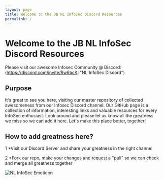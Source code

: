 ```yaml
---
layout: page
title: Welcome to the JB NL InfoSec Discord Resources
permalink: /
---
```


# Welcome to the JB NL InfoSec Discord Resources

Please visit our awesome Infosec Community @ Discord: (https://discord.com/invite/Rw6bcKj "NL InfoSec Discord")

## Purpose

It's great to see you here, visiting our master repository of collected awesomeness from our Infosec Discord channel. Our GitHub page is a collection of information, interesting links and valuable resources for every InfoSec enthusiast. Look around and please let us know all the greatness we miss so we can add it here. Let's make this place better, together!

## How to add greatness here?

 1 *Visit our Discord Server and share your greatness in the right channel
 
 2 *Fork our repo, make your changes and request a "pull" so we can check and merge all greatness together
 
 ![NL InfoSec Emoticon](https://jarnobaselier.nl/images/emoticons/ThankU200.png)
 
